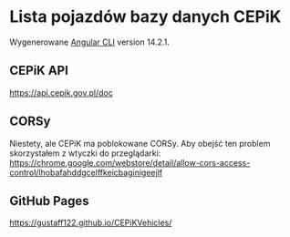 # Lista pojazdów bazy danych CEPiK

Wygenerowane [Angular CLI](https://github.com/angular/angular-cli) version 14.2.1.

## CEPiK API

https://api.cepik.gov.pl/doc

## CORSy

Niestety, ale CEPiK ma poblokowane CORSy. Aby obejść ten problem skorzystałem z wtyczki do przeglądarki: https://chrome.google.com/webstore/detail/allow-cors-access-control/lhobafahddgcelffkeicbaginigeejlf

## GitHub Pages

https://gustaff122.github.io/CEPiKVehicles/
